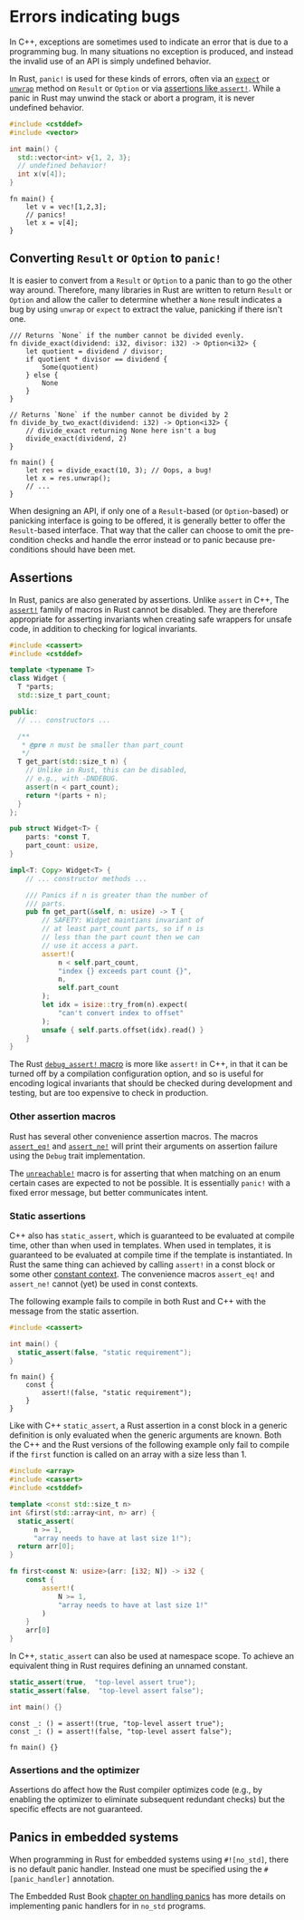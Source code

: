 # Errors indicating bugs

In C++, exceptions are sometimes used to indicate an error that is due to a
programming bug. In many situations no exception is produced, and instead the
invalid use of an API is simply undefined behavior.

In Rust, `panic!` is used for these kinds of errors, often via an
[`expect`](https://doc.rust-lang.org/std/result/enum.Result.html#method.expect)
or
[`unwrap`](https://doc.rust-lang.org/std/result/enum.Result.html#method.unwrap)
method on `Result` or `Option` or via [assertions like `assert!`](#assertions).
While a panic in Rust may unwind the stack or abort a program, it is never
undefined behavior.

<div class="comparison">

```cpp
#include <cstddef>
#include <vector>

int main() {
  std::vector<int> v{1, 2, 3};
  // undefined behavior!
  int x(v[4]);
}
```

```rust,no_run
fn main() {
    let v = vec![1,2,3];
    // panics!
    let x = v[4];
}
```

</div>

## Converting `Result` or `Option` to `panic!`

It is easier to convert from a `Result` or `Option` to a panic than to go the
other way around. Therefore, many libraries in Rust are written to return
`Result` or `Option` and allow the caller to determine whether a `None` result
indicates a bug by using `unwrap` or `expect` to extract the value, panicking if
there isn't one.

```rust,should_panic
/// Returns `None` if the number cannot be divided evenly.
fn divide_exact(dividend: i32, divisor: i32) -> Option<i32> {
    let quotient = dividend / divisor;
    if quotient * divisor == dividend {
        Some(quotient)
    } else {
        None
    }
}

// Returns `None` if the number cannot be divided by 2
fn divide_by_two_exact(dividend: i32) -> Option<i32> {
    // divide_exact returning None here isn't a bug
    divide_exact(dividend, 2)
}

fn main() {
    let res = divide_exact(10, 3); // Oops, a bug!
    let x = res.unwrap();
    // ...
}
```

When designing an API, if only one of a `Result`-based (or `Option`-based) or
panicking interface is going to be offered, it is generally better to offer the
`Result`-based interface. That way that the caller can choose to omit the
pre-condition checks and handle the error instead or to panic because
pre-conditions should have been met.

## Assertions

In Rust, panics are also generated by assertions. Unlike `assert` in C++, The
[`assert!`](https://doc.rust-lang.org/std/macro.assert.html) family of macros in
Rust cannot be disabled. They are therefore appropriate for asserting invariants
when creating safe wrappers for unsafe code, in addition to checking for logical
invariants.

<div class="comparison">

```cpp
#include <cassert>
#include <cstddef>

template <typename T>
class Widget {
  T *parts;
  std::size_t part_count;

public:
  // ... constructors ...

  /**
   * @pre n must be smaller than part_count
   */
  T get_part(std::size_t n) {
    // Unlike in Rust, this can be disabled,
    // e.g., with -DNDEBUG.
    assert(n < part_count);
    return *(parts + n);
  }
};
```

```rust
pub struct Widget<T> {
    parts: *const T,
    part_count: usize,
}

impl<T: Copy> Widget<T> {
    // ... constructor methods ...

    /// Panics if n is greater than the number of
    /// parts.
    pub fn get_part(&self, n: usize) -> T {
        // SAFETY: Widget maintians invariant of
        // at least part_count parts, so if n is
        // less than the part count then we can
        // use it access a part.
        assert!(
            n < self.part_count,
            "index {} exceeds part count {}",
            n,
            self.part_count
        );
        let idx = isize::try_from(n).expect(
            "can't convert index to offset"
        );
        unsafe { self.parts.offset(idx).read() }
    }
}
```

</div>

The Rust [`debug_assert!`
macro](https://doc.rust-lang.org/std/macro.debug_assert.html) is more like
`assert!` in C++, in that it can be turned off by a compilation configuration
option, and so is useful for encoding logical invariants that should be
checked during development and testing, but are too expensive to check
in production.

### Other assertion macros

Rust has several other convenience assertion macros. The macros
[`assert_eq!`](https://doc.rust-lang.org/std/macro.assert_eq.html) and
[`assert_ne!`](https://doc.rust-lang.org/std/macro.assert_ne.html) will print
their arguments on assertion failure using the `Debug` trait implementation.

The [`unreachable!`](https://doc.rust-lang.org/std/macro.unreachable.html) macro
is for asserting that when matching on an enum certain cases are expected to not
be possible. It is essentially `panic!` with a fixed error message, but better
communicates intent.

### Static assertions

C++ also has `static_assert`, which is guaranteed to be evaluated at compile
time, other than when used in templates. When used in templates, it is
guaranteed to be evaluated at compile time if the template is instantiated. In
Rust the same thing can achieved by calling `assert!` in a const block or some
other [constant
context](https://doc.rust-lang.org/reference/const_eval.html#const-context). The
convenience macros `assert_eq!` and `assert_ne!` cannot (yet) be used in const
contexts.

The following example fails to compile in both Rust and C++ with the message
from the static assertion.

<div class="comparison">

```cpp
#include <cassert>

int main() {
  static_assert(false, "static requirement");
}
```

```rust,ignore,mdbook-runnable
fn main() {
    const {
        assert!(false, "static requirement");
    }
}
```

</div>

Like with C++ `static_assert`, a Rust assertion in a const block in a generic
definition is only evaluated when the generic arguments are known. Both the C++
and the Rust versions of the following example only fail to compile if the
`first` function is called on an array with a size less than 1.

<div class="comparison">

```cpp
#include <array>
#include <cassert>
#include <cstddef>

template <const std::size_t n>
int &first(std::array<int, n> arr) {
  static_assert(
      n >= 1,
      "array needs to have at last size 1!");
  return arr[0];
}
```

```rust
fn first<const N: usize>(arr: [i32; N]) -> i32 {
    const {
        assert!(
            N >= 1,
            "array needs to have at last size 1!"
        )
    }
    arr[0]
}
```

</div>

In C++, `static_assert` can also be used at namespace scope. To achieve an
equivalent thing in Rust requires defining an unnamed constant.

<div class="comparison">

```cpp
static_assert(true,  "top-level assert true");
static_assert(false,  "top-level assert false");

int main() {}
```

```rust,ignore,mdbook-runnable
const _: () = assert!(true, "top-level assert true");
const _: () = assert!(false, "top-level assert false");

fn main() {}
```

</div>

### Assertions and the optimizer

Assertions do affect how the Rust compiler optimizes code (e.g., by enabling the
optimizer to eliminate subsequent redundant checks) but the specific effects are
not guaranteed.

## Panics in embedded systems

When programming in Rust for embedded systems using `#![no_std]`, there is no
default panic handler. Instead one must be specified using the
`#[panic_handler]` annotation.

The Embedded Rust Book [chapter on handling
panics](https://docs.rust-embedded.org/book/start/panicking.html) has more
details on implementing panic handlers for in `no_std` programs.
